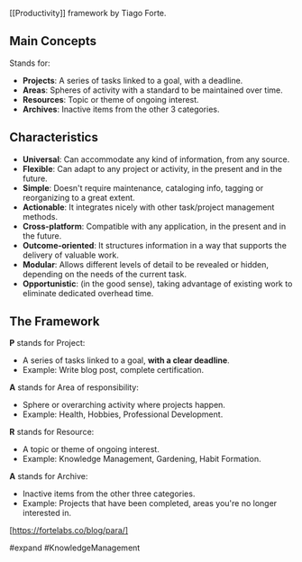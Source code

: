 [[Productivity]] framework by Tiago Forte.

## Main Concepts

Stands for:
- **Projects**: A series of tasks linked to a goal, with a deadline.
- **Areas**: Spheres of activity with a standard to be maintained over time.
- **Resources**: Topic or theme of ongoing interest.
- **Archives**: Inactive items from the other 3 categories.

## Characteristics
- **Universal**: Can accommodate any kind of information, from any source.
- **Flexible**: Can adapt to any project or activity, in the present and in the future.
- **Simple**: Doesn't require maintenance, cataloging info, tagging or reorganizing to a great extent.
- **Actionable**: It integrates nicely with other task/project management methods.
- **Cross-platform**: Compatible with any application, in the present and in the future.
- **Outcome-oriented**: It structures information in a way that supports the delivery of valuable work.
- **Modular**: Allows different levels of detail to be revealed or hidden, depending on the needs of the current task.
- **Opportunistic**: (in the good sense), taking advantage of existing work to eliminate dedicated overhead time.

## The Framework

**P** stands for Project:
- A series of tasks linked to a goal, **with a clear deadline**.
- Example: Write blog post, complete certification.

**A** stands for Area of responsibility:
- Sphere or overarching activity where projects happen.
- Example: Health, Hobbies, Professional Development.

**R** stands for Resource:
- A topic or theme of ongoing interest.
- Example: Knowledge Management, Gardening, Habit Formation.

**A** stands for Archive:
- Inactive items from the other three categories.
- Example: Projects that have been completed, areas you're no longer interested in.


[https://fortelabs.co/blog/para/]

#expand #KnowledgeManagement